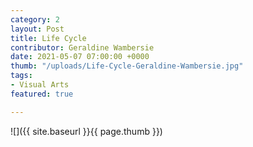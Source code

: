 ```yaml
---
category: 2
layout: Post
title: Life Cycle
contributor: Geraldine Wambersie
date: 2021-05-07 07:00:00 +0000
thumb: "/uploads/Life-Cycle-Geraldine-Wambersie.jpg"
tags: 
- Visual Arts
featured: true

---
```

![]({{ site.baseurl }}{{ page.thumb }})